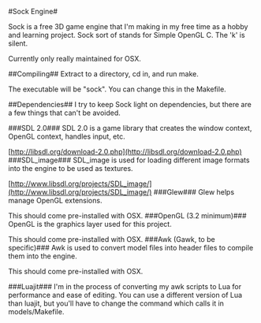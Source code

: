 
#Sock Engine#
 
Sock is a free 3D game engine that I'm making in my free time as a hobby and learning project. Sock sort of stands for Simple OpenGL C. The 'k' is silent.

Currently only really maintained for OSX.

##Compiling##
Extract to a directory, cd in, and run make.

The executable will be "sock". You can change this in the Makefile.

##Dependencies##
I try to keep Sock light on dependencies, but there are a few things that can't be avoided.

###SDL 2.0###
SDL 2.0 is a game library that creates the window context, OpenGL context, handles input, etc.

[http://libsdl.org/download-2.0.php](http://libsdl.org/download-2.0.php)
###SDL_image###
SDL_image is used for loading different image formats into the engine to be used as textures.

[http://www.libsdl.org/projects/SDL_image/](http://www.libsdl.org/projects/SDL_image/)
###Glew###
Glew helps manage OpenGL extensions.

This should come pre-installed with OSX.
###OpenGL (3.2 minimum)###
OpenGL is the graphics layer used for this project.

This should come pre-installed with OSX.
###Awk (Gawk, to be specific)###
Awk is used to convert model files into header files to compile them into the engine.

This should come pre-installed with OSX.


###Luajit###
I'm in the process of converting my awk scripts to Lua for performance and ease of editing. You can use a different version of Lua than luajit, but you'll have to change the command which calls it in models/Makefile.

